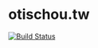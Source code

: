 # otischou.tw

[![Build Status](https://travis-ci.org/AnNOtis/otischou.tw.svg?branch=master)](https://travis-ci.org/AnNOtis/otischou.tw)
